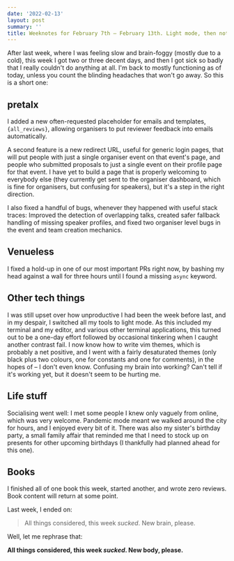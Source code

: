 ```yaml
---
date: '2022-02-13'
layout: post
summary: ''
title: Weeknotes for February 7th – February 13th. Light mode, then nothing
---
```


After last week, where I was feeling slow and brain-foggy (mostly due to a cold), this week I got two or three decent
days, and then I got sick so badly that I really couldn't do anything at all. I'm back to mostly functioning as of
today, unless you count the blinding headaches that won't go away. So this is a short one:

## pretalx

I added a new often-requested placeholder for emails and templates, `{all_reviews}`, allowing organisers to put reviewer
feedback into emails automatically.

A second feature is a new redirect URL, useful for generic login pages, that will put people with just a single
organiser event on that event's page, and people who submitted proposals to just a single event on their profile page
for that event. I have yet to build a page that is properly welcoming to everybody else (they currently get sent to the
organiser dashboard, which is fine for organisers, but confusing for speakers), but it's a step in the right direction.

I also fixed a handful of bugs, whenever they happened with useful stack traces: Improved the detection of overlapping
talks, created safer fallback handling of missing speaker profiles, and fixed two organiser level bugs in the event and
team creation mechanics.

## Venueless

I fixed a hold-up in one of our most important PRs right now, by bashing my head against a wall for three hours until I
found a missing ``async`` keyword.

## Other tech things

I was still upset over how unproductive I had been the week before last, and in my despair, I switched all my tools to
light mode. As this included my terminal and my editor, and various other terminal applications, this turned out to be a
one-day effort followed by occasional tinkering when I caught another contrast fail. I now know how to write vim themes,
which is probably a net positive, and I went with a fairly desaturated themes (only black plus two colours, one for
constants and one for comments), in the hopes of – I don't even know. Confusing my brain into working? Can't tell if
it's working yet, but it doesn't seem to be hurting me.
  
## Life stuff

Socialising went well: I met some people I knew only vaguely from online, which was very welcome. Pandemic mode meant we walked around the city
for hours, and I enjoyed every bit of it. There was also my sister's birthday party, a small family affair that reminded
me that I need to stock up on presents for other upcoming birthdays (I thankfully had planned ahead for this one).

## Books

I finished all of one book this week, started another, and wrote zero reviews. Book content will return at some point.

Last week, I ended on:

> All things considered, this week *sucked*. New brain, please.

Well, let me rephrase that:

**All things considered, this week *sucked*. New body, please.**
